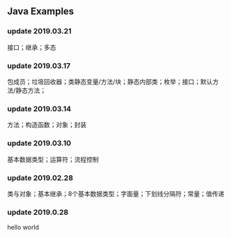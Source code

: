 Java Examples
----------------------
### update 2019.03.21     
接口；继承；多态       
   
### update 2019.03.17   
包成员；垃圾回收器；类静态变量/方法/块；静态内部类；枚举；接口；默认方法/静态方法；    
       
### update 2019.03.14          
方法；构造函数；对象；封装     
        
### update 2019.03.10     
基本数据类型；运算符；流程控制   

### update 2019.02.28   
类与对象；基本继承；8个基本数据类型；字面量；下划线分隔符；常量；值传递   
        
### update 2019.0.28      
hello world